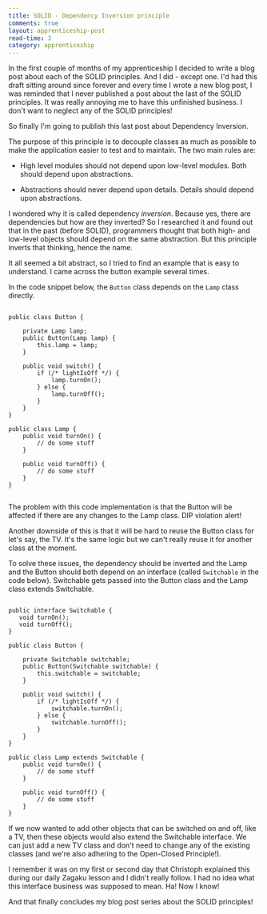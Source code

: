 ```yaml
---
title: SOLID - Dependency Inversion principle
comments: true
layout: apprenticeship-post
read-time: 3
category: apprenticeship
---
```


In the first couple of months of my apprenticeship I decided to write a blog post about each of the SOLID principles. And I did - except one. I'd had this draft sitting around since forever and every time I wrote a new blog post, I was reminded that I never published a post about the last of the SOLID principles. It was really annoying me to have this unfinished business. I don't want to neglect any of the SOLID principles!

<!--break-->

So finally I'm going to publish this last post about Dependency Inversion. 

The purpose of this principle is to decouple classes as much as possible to make the application easier to test and to maintain. The two main rules are:

- High level modules should not depend upon low-level modules. Both should depend upon abstractions.

- Abstractions should never depend upon details. Details should depend upon abstractions.

I wondered why it is called dependency *inversion*. Because yes, there are dependencies but how are they inverted? So I researched it and found out that in the past (before SOLID), programmers thought that both high- and low-level objects should depend on the same abstraction. But this principle inverts that thinking, hence the name.

It all seemed a bit abstract, so I tried to find an example that is easy to understand. I came across the button example several times.

In the code snippet below, the `Button` class depends on the `Lamp` class directly.

<pre><code class="language-java">
public class Button {

    private Lamp lamp;
    public Button(Lamp lamp) {
        this.lamp = lamp;
    }
    
    public void switch() {
        if (/* lightIsOff */) {
            lamp.turnOn();
        } else {
            lamp.turnOff();
        }
    }
}

public class Lamp {
    public void turnOn() {
        // do some stuff
    }

    public void turnOff() {
        // do some stuff
    }
}

</code></pre>

The problem with this code implementation is that the Button will be affected if there are any changes to the Lamp class. DIP violation alert!

Another downside of this is that it will be hard to reuse the Button class for let's say, the TV. It's the same logic but we can't really reuse it for another class at the moment.

To solve these issues, the dependency should be inverted and the Lamp and the Button should both depend on an interface (called `Switchable` in the code below). Switchable gets passed into the Button class and the Lamp class extends Switchable.

<pre><code class="language-java">
public interface Switchable {
   void turnOn();
   void turnOff();
}

public class Button {

    private Switchable switchable;
    public Button(Switchable switchable) {
        this.switchable = switchable;
    }

    public void switch() {
        if (/* lightIsOff */) {
            switchable.turnOn();
        } else {
            switchable.turnOff();
        }
    }
}

public class Lamp extends Switchable {
    public void turnOn() {
        // do some stuff
    }

    public void turnOff() {
        // do some stuff
    }
}
</code></pre>

If we now wanted to add other objects that can be switched on and off, like a TV, then these objects would also extend the Switchable interface. We can just add a new TV class and don't need to change any of the existing classes (and we're also adhering to the Open-Closed Principle!).

I remember it was on my first or second day that Christoph explained this during our daily Zagaku lesson and I didn't really follow. I had no idea what this interface business was supposed to mean. Ha! Now I know!

And that finally concludes my blog post series about the SOLID principles!